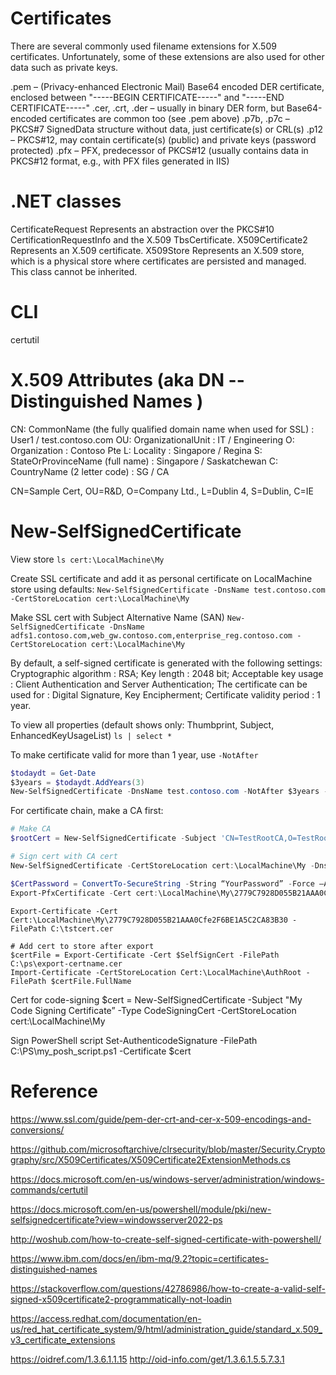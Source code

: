 # Certificates

There are several commonly used filename extensions for X.509 certificates.
 Unfortunately, some of these extensions are also used for other data such as private keys.

.pem – (Privacy-enhanced Electronic Mail) Base64 encoded DER certificate, enclosed between "-----BEGIN CERTIFICATE-----" and "-----END CERTIFICATE-----"
.cer, .crt, .der – usually in binary DER form, but Base64-encoded certificates are common too (see .pem above)
.p7b, .p7c – PKCS#7 SignedData structure without data, just certificate(s) or CRL(s)
.p12 – PKCS#12, may contain certificate(s) (public) and private keys (password protected)
.pfx – PFX, predecessor of PKCS#12 (usually contains data in PKCS#12 format, e.g., with PFX files generated in IIS)


# .NET classes

CertificateRequest      Represents an abstraction over the PKCS#10 CertificationRequestInfo and the X.509 TbsCertificate.
 X509Certificate2 	    Represents an X.509 certificate.
 X509Store 	            Represents an X.509 store, which is a physical store where certificates are persisted and managed. This class cannot be inherited.


# CLI

certutil


# X.509 Attributes (aka DN -- Distinguished Names )
CN: CommonName  (the fully qualified domain name when used for SSL) : User1 / test.contoso.com
OU: OrganizationalUnit                                              : IT / Engineering
O: Organization                                                     : Contoso Pte
L: Locality                                                         : Singapore / Regina
S: StateOrProvinceName (full name)                                  : Singapore / Saskatchewan
C: CountryName (2 letter code)                                      : SG        / CA                         

CN=Sample Cert, OU=R&D, O=Company Ltd., L=Dublin 4, S=Dublin, C=IE


# New-SelfSignedCertificate

View store
`ls cert:\LocalMachine\My`

Create SSL certificate and add it as personal certificate on LocalMachine store using defaults:
`New-SelfSignedCertificate -DnsName test.contoso.com -CertStoreLocation cert:\LocalMachine\My`


Make SSL cert with Subject Alternative Name (SAN)
`New-SelfSignedCertificate -DnsName adfs1.contoso.com,web_gw.contoso.com,enterprise_reg.contoso.com -CertStoreLocation cert:\LocalMachine\My`


By default, a self-signed certificate is generated with the following settings:
Cryptographic algorithm         : RSA;
Key length                      : 2048 bit;
Acceptable key usage            : Client Authentication and Server Authentication;
The certificate can be used for : Digital Signature, Key Encipherment;
Certificate validity period     : 1 year.

To view all properties (default shows only: Thumbprint, Subject, EnhancedKeyUsageList)
`ls | select *` 

To make certificate valid for more than 1 year, use `-NotAfter`
```ps1
$todaydt = Get-Date
$3years = $todaydt.AddYears(3)
New-SelfSignedCertificate -DnsName test.contoso.com -NotAfter $3years -CertStoreLocation cert:\LocalMachine\My
```

For certificate chain, make a CA first:

```ps1
# Make CA
$rootCert = New-SelfSignedCertificate -Subject 'CN=TestRootCA,O=TestRootCA,OU=TestRootCA' -KeyExportPolicy Exportable  -KeyUsage CertSign,CRLSign,DigitalSignature -KeyLength 2048 -KeyUsageProperty All -KeyAlgorithm 'RSA'  -HashAlgorithm 'SHA256'  -Provider 'Microsoft Enhanced RSA and AES Cryptographic Provider'

# Sign cert with CA cert
New-SelfSignedCertificate -CertStoreLocation cert:\LocalMachine\My -DnsName "test2.contoso.com" -Signer $rootCert -KeyUsage KeyEncipherment,DigitalSignature
```

```ps1 Export cert with password
$CertPassword = ConvertTo-SecureString -String “YourPassword” -Force –AsPlainText
Export-PfxCertificate -Cert cert:\LocalMachine\My\2779C7928D055B21AAA0Cfe2F6BE1A5C2CA83B30 -FilePath C:\test.pfx -Password $CertPassword
```

```Export public cert
Export-Certificate -Cert Cert:\LocalMachine\My\2779C7928D055B21AAA0Cfe2F6BE1A5C2CA83B30 -FilePath C:\tstcert.cer

# Add cert to store after export
$certFile = Export-Certificate -Cert $SelfSignCert -FilePath C:\ps\export-certname.cer
Import-Certificate -CertStoreLocation Cert:\LocalMachine\AuthRoot -FilePath $certFile.FullName

```

Cert for code-signing
$cert = New-SelfSignedCertificate -Subject "My Code Signing Certificate” -Type CodeSigningCert -CertStoreLocation cert:\LocalMachine\My

Sign PowerShell script
Set-AuthenticodeSignature -FilePath C:\PS\my_posh_script.ps1 -Certificate $cert

 # Reference

 https://www.ssl.com/guide/pem-der-crt-and-cer-x-509-encodings-and-conversions/

 https://github.com/microsoftarchive/clrsecurity/blob/master/Security.Cryptography/src/X509Certificates/X509Certificate2ExtensionMethods.cs

 https://docs.microsoft.com/en-us/windows-server/administration/windows-commands/certutil

 https://docs.microsoft.com/en-us/powershell/module/pki/new-selfsignedcertificate?view=windowsserver2022-ps

 http://woshub.com/how-to-create-self-signed-certificate-with-powershell/


https://www.ibm.com/docs/en/ibm-mq/9.2?topic=certificates-distinguished-names


https://stackoverflow.com/questions/42786986/how-to-create-a-valid-self-signed-x509certificate2-programmatically-not-loadin


https://access.redhat.com/documentation/en-us/red_hat_certificate_system/9/html/administration_guide/standard_x.509_v3_certificate_extensions

https://oidref.com/1.3.6.1.1.15
http://oid-info.com/get/1.3.6.1.5.5.7.3.1

